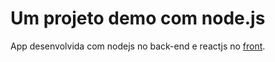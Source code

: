 # Um projeto demo com node.js

App desenvolvida com nodejs no back-end e reactjs no [front](https://elated-shockley-439219.netlify.com/).
